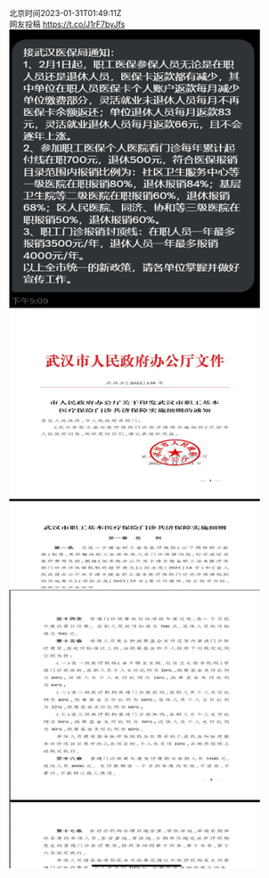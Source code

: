 北京时间2023-01-31T01:49:11Z<br>网友投稿 https://t.co/J1rF7bvJfs<br><img src='/temp/image/2023/y-Month-1/1620116933508235266_0.jpg' width='450' height='500'><img src='/temp/image/2023/y-Month-1/1620116933508235266_1.jpg' width='450' height='500'><img src='/temp/image/2023/y-Month-1/1620116933508235266_2.jpg' width='450' height='500'><br><br>